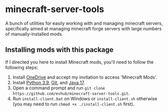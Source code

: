 # minecraft-server-tools

A bunch of utilities for easily working with and managing minecraft servers, specifically aimed at managing minecraft forge servers with large numbers of manually-installed mods.

## Installing mods with this package

If I directed you here to install Minecraft mods, you'll need to follow the following steps:

1. Install [OneDrive](https://www.microsoft.com/en-us/microsoft-365/onedrive/download) and accept my invitation to access 'Minecraft Mods'.
2. Install [Python 3.9](https://www.python.org/downloads), [Git](https://git-scm.com/downloads), and [Java 17](https://www.oracle.com/java/technologies/downloads/#jdk17-windows).
3. Open a command prompt and run `git clone https://github.com/evhub/minecraft-server-tools.git`.
4. Run `install-client.bat` on Windows or `install-client.sh` otherwise (you may need to run `chmod +x ./install-client.sh` first).
